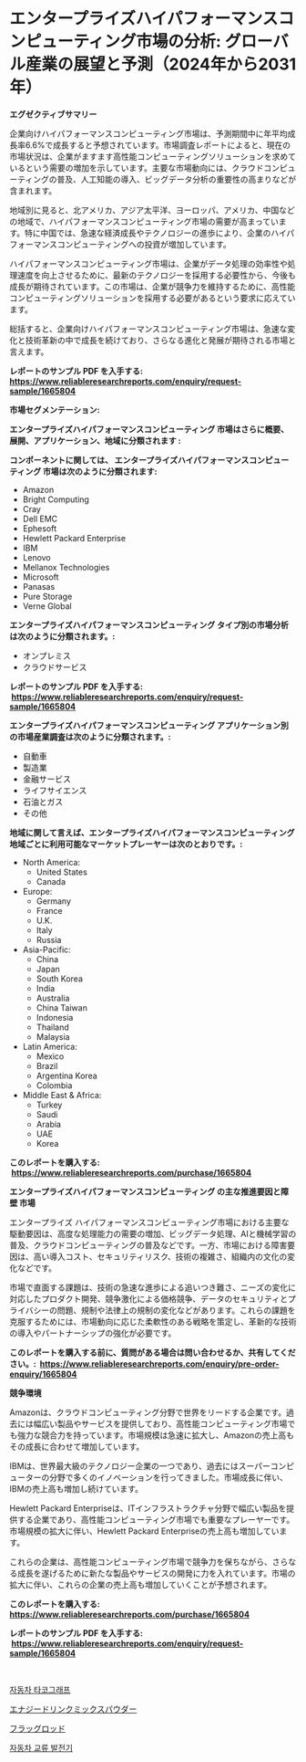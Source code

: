 <p><h1>エンタープライズハイパフォーマンスコンピューティング市場の分析: グローバル産業の展望と予測（2024年から2031年）</h1></p><p><strong>エグゼクティブサマリー</strong></p>
<p><p>企業向けハイパフォーマンスコンピューティング市場は、予測期間中に年平均成長率6.6%で成長すると予想されています。市場調査レポートによると、現在の市場状況は、企業がますます高性能コンピューティングソリューションを求めているという需要の増加を示しています。主要な市場動向には、クラウドコンピューティングの普及、人工知能の導入、ビッグデータ分析の重要性の高まりなどが含まれます。</p><p>地域別に見ると、北アメリカ、アジア太平洋、ヨーロッパ、アメリカ、中国などの地域で、ハイパフォーマンスコンピューティング市場の需要が高まっています。特に中国では、急速な経済成長やテクノロジーの進歩により、企業のハイパフォーマンスコンピューティングへの投資が増加しています。</p><p>ハイパフォーマンスコンピューティング市場は、企業がデータ処理の効率性や処理速度を向上させるために、最新のテクノロジーを採用する必要性から、今後も成長が期待されています。この市場は、企業が競争力を維持するために、高性能コンピューティングソリューションを採用する必要があるという要求に応えています。</p><p>総括すると、企業向けハイパフォーマンスコンピューティング市場は、急速な変化と技術革新の中で成長を続けており、さらなる進化と発展が期待される市場と言えます。</p></p>
<p><strong>レポートのサンプル PDF を入手する: <a href="https://www.reliableresearchreports.com/enquiry/request-sample/1665804">https://www.reliableresearchreports.com/enquiry/request-sample/1665804</a></strong></p>
<p><strong>市場セグメンテーション:</strong></p>
<p><strong> エンタープライズハイパフォーマンスコンピューティング 市場はさらに概要、展開、アプリケーション、地域に分類されます :</strong></p>
<p><strong>コンポーネントに関しては、 エンタープライズハイパフォーマンスコンピューティング 市場は次のように分類されます: &nbsp;</strong></p>
<p><ul><li>Amazon</li><li>Bright Computing</li><li>Cray</li><li>Dell EMC</li><li>Ephesoft</li><li>Hewlett Packard Enterprise</li><li>IBM</li><li>Lenovo</li><li>Mellanox Technologies</li><li>Microsoft</li><li>Panasas</li><li>Pure Storage</li><li>Verne Global</li></ul></p>
<p><strong> エンタープライズハイパフォーマンスコンピューティング タイプ別の市場分析は次のように分類されます。:</strong></p>
<p><ul><li>オンプレミス</li><li>クラウドサービス</li></ul></p>
<p><strong>レポートのサンプル PDF を入手する: &nbsp;<a href="https://www.reliableresearchreports.com/enquiry/request-sample/1665804">https://www.reliableresearchreports.com/enquiry/request-sample/1665804</a></strong></p>
<p><strong> エンタープライズハイパフォーマンスコンピューティング アプリケーション別の市場産業調査は次のように分類されます。:</strong></p>
<p><ul><li>自動車</li><li>製造業</li><li>金融サービス</li><li>ライフサイエンス</li><li>石油とガス</li><li>その他</li></ul></p>
<p><strong>地域に関して言えば、エンタープライズハイパフォーマンスコンピューティング 地域ごとに利用可能なマーケットプレーヤーは次のとおりです。:</strong></p>
<p><ul>
    <li>
        North America:
        <ul>
            <li>United States</li>
            <li>Canada</li>
        </ul>
    </li>
    <li>
        Europe:
        <ul>
            <li>Germany</li>
            <li>France</li>
            <li>U.K.</li>
            <li>Italy</li>
            <li>Russia</li>
        </ul>
    </li>
    <li>
        Asia-Pacific:
        <ul>
            <li>China</li>
            <li>Japan</li>
            <li>South Korea</li>
            <li>India</li>
            <li>Australia</li>
            <li>China Taiwan</li>
            <li>Indonesia</li>
            <li>Thailand</li>
            <li>Malaysia</li>
        </ul>
    </li>
    <li>
        Latin America:
        <ul>
            <li>Mexico</li>
            <li>Brazil</li>
            <li>Argentina Korea</li>
            <li>Colombia</li>
        </ul>
    </li>
    <li>
        Middle East & Africa:
        <ul>
            <li>Turkey</li>
            <li>Saudi</li>
            <li>Arabia</li>
            <li>UAE</li>
            <li>Korea</li>
        </ul>
    </li>
    </ul></p>
<p><strong>このレポートを購入する: &nbsp;<a href="https://www.reliableresearchreports.com/purchase/1665804">https://www.reliableresearchreports.com/purchase/1665804</a></strong></p>
<p><strong>エンタープライズハイパフォーマンスコンピューティング の主な推進要因と障壁 市場</strong></p>
<p><p>エンタープライズ ハイパフォーマンスコンピューティング市場における主要な駆動要因は、高度な処理能力の需要の増加、ビッグデータ処理、AIと機械学習の普及、クラウドコンピューティングの普及などです。一方、市場における障害要因は、高い導入コスト、セキュリティリスク、技術の複雑さ、組織内の文化の変化などです。</p><p>市場で直面する課題は、技術の急速な進歩による追いつき難さ、ニーズの変化に対応したプロダクト開発、競争激化による価格競争、データのセキュリティとプライバシーの問題、規制や法律上の規制の変化などがあります。これらの課題を克服するためには、市場動向に応じた柔軟性のある戦略を策定し、革新的な技術の導入やパートナーシップの強化が必要です。</p></p>
<p><strong>このレポートを購入する前に、質問がある場合は問い合わせるか、共有してください。:&nbsp; <a href="https://www.reliableresearchreports.com/enquiry/pre-order-enquiry/1665804">https://www.reliableresearchreports.com/enquiry/pre-order-enquiry/1665804</a></strong></p>
<p><strong>競争環境</strong></p>
<p><p>Amazonは、クラウドコンピューティング分野で世界をリードする企業です。過去には幅広い製品やサービスを提供しており、高性能コンピューティング市場でも強力な競合力を持っています。市場規模は急速に拡大し、Amazonの売上高もその成長に合わせて増加しています。</p><p>IBMは、世界最大級のテクノロジー企業の一つであり、過去にはスーパーコンピューターの分野で多くのイノベーションを行ってきました。市場成長に伴い、IBMの売上高も増加し続けています。</p><p>Hewlett Packard Enterpriseは、ITインフラストラクチャ分野で幅広い製品を提供する企業であり、高性能コンピューティング市場でも重要なプレーヤーです。市場規模の拡大に伴い、Hewlett Packard Enterpriseの売上高も増加しています。</p><p>これらの企業は、高性能コンピューティング市場で競争力を保ちながら、さらなる成長を遂げるために新たな製品やサービスの開発に力を入れています。市場の拡大に伴い、これらの企業の売上高も増加していくことが予想されます。</p></p>
<p><strong>このレポートを購入する: &nbsp; <a href="https://www.reliableresearchreports.com/purchase/1665804">https://www.reliableresearchreports.com/purchase/1665804</a></strong></p>
<p><strong>レポートのサンプル PDF を入手する: &nbsp;<a href="https://www.reliableresearchreports.com/enquiry/request-sample/1665804">https://www.reliableresearchreports.com/enquiry/request-sample/1665804</a></strong><strong></strong></p>
<p>&nbsp;</p>
<p><p><a href="https://medium.com/@ralphyjames/%EC%9E%90%EB%8F%99%EC%B0%A8-%ED%83%80%EC%BD%94-%EA%B7%B8%EB%9E%98%ED%94%84-%EC%8B%9C%EC%9E%A5-%EC%8B%9C%EC%9E%A5-%EC%A0%90%EC%9C%A0%EC%9C%A8-%EC%8B%9C%EC%9E%A5-%EB%8F%99%ED%96%A5-%EB%B0%8F-%EB%AF%B8%EB%9E%98-%EC%84%B1%EC%9E%A5-%ED%83%90%EC%83%89-302164141b92">자동차 타코그래프</a></p><p><a href="https://medium.com/@carolynsparkly/%E3%82%A8%E3%83%8A%E3%82%B8%E3%83%BC%E3%83%89%E3%83%AA%E3%83%B3%E3%82%AF%E3%83%9F%E3%83%83%E3%82%AF%E3%82%B9%E3%83%91%E3%82%A6%E3%83%80%E3%83%BC%E5%B8%82%E5%A0%B4-%E5%B8%82%E5%A0%B4cagr-%E5%B8%82%E5%A0%B4%E3%83%88%E3%83%AC%E3%83%B3%E3%83%89-%E3%81%8A%E3%82%88%E3%81%B3%E6%88%90%E9%95%B7%E6%88%A6%E7%95%A5%E3%81%AB%E9%96%A2%E3%81%99%E3%82%8B%E3%82%A4%E3%83%B3%E3%82%B5%E3%82%A4%E3%83%88-af9cc5735246">エナジードリンクミックスパウダー</a></p><p><a href="https://medium.com/@lauriank/%E3%83%95%E3%83%A9%E3%83%83%E3%82%B0%E3%83%AD%E3%83%83%E3%83%89%E5%B8%82%E5%A0%B4-2031%E5%B9%B4%E3%81%BE%E3%81%A7%E3%81%AE%E3%83%88%E3%83%AC%E3%83%B3%E3%83%89-%E4%BA%88%E6%B8%AC-%E7%AB%B6%E5%90%88%E5%88%86%E6%9E%90-56a4b644b0b6">フラッグロッド</a></p><p><a href="https://medium.com/@raymondietrich7892023/%EC%9E%90%EB%8F%99%EC%B0%A8-%EB%B0%9C%EC%A0%84%EA%B8%B0-%EC%8B%9C%EC%9E%A5-%EB%B6%84%EC%84%9D-%EA%B8%80%EB%A1%9C%EB%B2%8C-%EC%82%B0%EC%97%85-%EC%A0%84%EB%A7%9D-%EB%B0%8F-%EC%98%88%EC%B8%A1-2024%EB%85%84%EB%B6%80%ED%84%B0-2031%EB%85%84%EA%B9%8C%EC%A7%80-8e88ad214f68">자동차 교류 발전기</a></p></p>